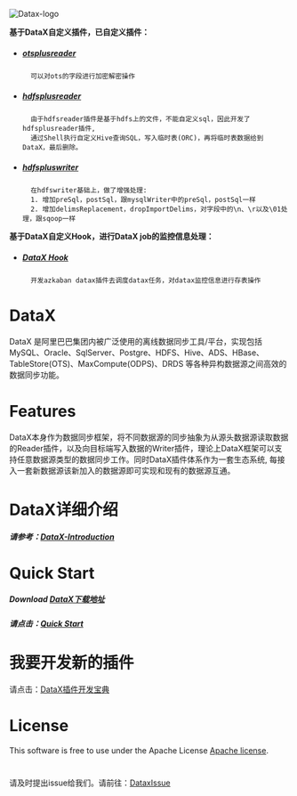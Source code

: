![Datax-logo](https://github.com/alibaba/DataX/blob/master/images/DataX-logo.jpg)

**基于DataX自定义插件，已自定义插件：** 

- ##### [otsplusreader](https://github.com/codingdebugallday/DataX/blob/master/otsplusreader/doc/otsplusreader.md)

        可以对ots的字段进行加密解密操作

- ##### [hdfsplusreader](https://github.com/codingdebugallday/DataX/blob/master/hdfsplusreader/doc/hdfsplusreader.md)

        由于hdfsreader插件是基于hdfs上的文件，不能自定义sql，因此开发了hdfsplusreader插件,
        通过Shell执行自定义Hive查询SQL，写入临时表(ORC)，再将临时表数据给到DataX，最后删除。

- ##### [hdfspluswriter](https://github.com/codingdebugallday/DataX/blob/master/hdfspluswriter/doc/hdfspluswriter.md)

        在hdfswriter基础上，做了增强处理: 
        1. 增加preSql，postSql，跟mysqlWriter中的preSql，postSql一样
        2. 增加delimsReplacement，dropImportDelims，对字段中的\n、\r以及\01处理，跟sqoop一样
        
**基于DataX自定义Hook，进行DataX job的监控信息处理：** 

- ##### [DataX Hook](https://github.com/codingdebugallday/DataX/blob/master/all-hook/doc/README.md)

        开发azkaban datax插件去调度datax任务，对datax监控信息进行存表操作

# DataX

DataX 是阿里巴巴集团内被广泛使用的离线数据同步工具/平台，实现包括 MySQL、Oracle、SqlServer、Postgre、HDFS、Hive、ADS、HBase、TableStore(OTS)、MaxCompute(ODPS)、DRDS 等各种异构数据源之间高效的数据同步功能。



# Features

DataX本身作为数据同步框架，将不同数据源的同步抽象为从源头数据源读取数据的Reader插件，以及向目标端写入数据的Writer插件，理论上DataX框架可以支持任意数据源类型的数据同步工作。同时DataX插件体系作为一套生态系统, 每接入一套新数据源该新加入的数据源即可实现和现有的数据源互通。



# DataX详细介绍

##### 请参考：[DataX-Introduction](https://github.com/alibaba/DataX/blob/master/introduction.md)



# Quick Start

##### Download [DataX下载地址](http://datax-opensource.oss-cn-hangzhou.aliyuncs.com/datax.tar.gz)

##### 请点击：[Quick Start](https://github.com/alibaba/DataX/blob/master/userGuid.md)


# 我要开发新的插件
请点击：[DataX插件开发宝典](https://github.com/alibaba/DataX/blob/master/dataxPluginDev.md)

# License

This software is free to use under the Apache License [Apache license](https://github.com/alibaba/DataX/blob/master/license.txt).

# 
请及时提出issue给我们。请前往：[DataxIssue](https://github.com/alibaba/DataX/issues)
